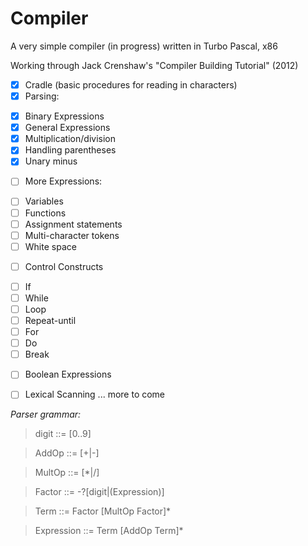 # Compiler
A very simple compiler (in progress) written in Turbo Pascal, x86

Working through Jack Crenshaw's "Compiler Building Tutorial" (2012)

- [x] Cradle (basic procedures for reading in characters)
- [x]  Parsing:
  * [x]  Binary Expressions
  * [x]  General Expressions
  * [x]  Multiplication/division
  * [x]  Handling parentheses
  * [x]  Unary minus
- [ ]  More Expressions:
  * [ ]  Variables
  * [ ]  Functions
  * [ ]  Assignment statements
  * [ ]  Multi-character tokens
  * [ ]  White space
- [ ]  Control Constructs
  * [ ]  If
  * [ ]  While
  * [ ] Loop
  * [ ] Repeat-until
  * [ ]  For
  * [ ]  Do
  * [ ]  Break  
- [ ]  Boolean Expressions
- [ ]  Lexical Scanning
... more to come

       
*Parser grammar:*
> digit       ::= [0..9]

> AddOp       ::= [+|-]

> MultOp      ::= [*|/]

> Factor      ::= -?[digit|(Expression)]

> Term        ::= Factor [MultOp Factor]*

> Expression  ::= Term [AddOp Term]*
